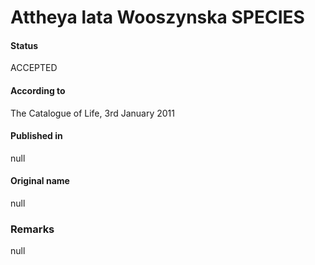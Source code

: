 Attheya lata Wooszynska SPECIES
=======

#### Status
ACCEPTED

#### According to
The Catalogue of Life, 3rd January 2011

#### Published in
null

#### Original name
null

### Remarks
null